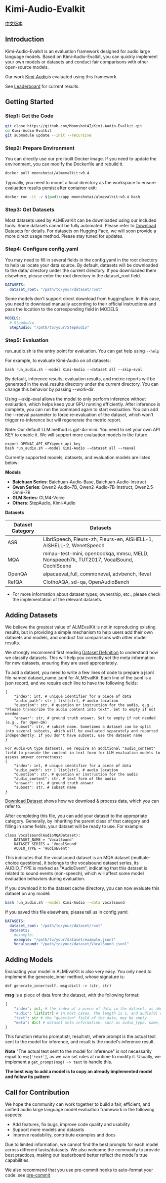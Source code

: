 # Kimi-Audio-Evalkit

[中文版本](README_zh.md)

## Introduction

Kimi-Audio-Evalkit is an evaluation framework designed for audio large language models. Based on Kimi-Audio-Evalkit, you can quickly implement your own models or datasets and conduct fair comparisons with other open-source models.

Our work [Kimi-Audio](https://github.com/MoonshotAI/Kimi-Audio-Evalkit)is evaluated using this framework. 

See [Leaderboard](./LEADERBOARD.md) for current results.

## Getting Started

### Step1: Get the Code

```bash
git clone https://github.com/MoonshotAI/Kimi-Audio-Evalkit.git
cd Kimi-Audio-Evalkit 
git submodule update --init --recursive
```

### Step2: Prepare Environment

You can directly use our pre-built Docker image. If you need to update the environment, you can modify the Dockerfile and rebuild it.
```bash
docker pull moonshotai/almevalkit:v0.4
```
Typically, you need to mount a local directory as the workspace to ensure evaluation results persist after container exit:
```bash
docker run -it -v $(pwd):/app moonshotai/almevalkit:v0.4 bash
```

### Step3: Get Datasets

Most datasets used by ALMEvalKit can be downloaded using our included tools. Some datasets cannot be fully automated. Please refer to [Download Datasets](./data/README.md) for details.
For datasets on Hugging Face, we will soon provide a more direct usage method. Please stay tuned for updates.

### Step4: Configure config.yaml
You may need to fill in several fields in the config.yaml in the root directory to help us locate your data source. By default, datasets will be downloaded to the data/ directory under the current directory. If you downloaded them elsewhere, please enter the root directory in the dataset_root field.
```yaml
DATASETS:
  dataset_root: "/path/to/your/dataset/root"
```
Some models don't support direct download from huggingface. In this case, you need to download manually according to their official instructions and pass the location to the corresponding field in MODELS
```yaml
MODELS:
  # StepAudio
  StepAudio: "/path/to/your/StepAudio"
```

### Step5: Evaluation

run_audio.sh is the entry point for evaluation. You can get help using `--help`

For example, to evaluate Kimi-Audio on all datasets:
```
bash run_audio.sh --model Kimi-Audio --dataset all --skip-eval
```
By default, inference results, evaluation results, and metric reports will be generated in the eval_results directory under the current directory. You can change this behavior by passing --work-dir.

Using --skip-eval allows the model to only perform inference without evaluation, which helps keep your GPU running efficiently.
After inference is complete, you can run the command again to start evaluation. You can add the --reeval parameter to force re-evaluation of the dataset, which won't trigger re-inference but will regenerate the metric report.

Note: Our default LLM method is gpt-4o-mini. You need to set your own API KEY to enable it. We will support more evaluation models in the future.
```
export OPENAI_API_KEY=your_api_key
bash run_audio.sh --model Kimi-Audio --dataset all --reeval
```

Currently supported models, datasets, and evaluation models are listed below:

**Models**

- **Baichuan Series**: Baichuan-Audio-Base, Baichuan-Audio-Instruct
- **Qwen Series**: Qwen2-Audio-7B, Qwen2-Audio-7B-Instruct, Qwen2.5-Omni-7B
- **GLM Series**: GLM4-Voice
- **Others**: StepAudio, Kimi-Audio

**Datasets**

| Dataset Category | Datasets |
|-----------------|----------|
| ASR | LibriSpeech, Fleurs-zh, Fleurs-en, AISHELL-1, AISHELL-2, WenetSpeech |
| MQA | mmau-test-mini, openbookqa, mmsu, MELD, Nonspeech7k, TUT2017, VocalSound, CochlScene |
| OpenQA | alpacaeval_full, commoneval, advbench, ifeval |
| RefQA | ClothoAQA, sd-qa, OpenAudioBench |

- For more information about dataset types, ownership, etc., please check the implementation of the relevant datasets.

## Adding Datasets

We believe the greatest value of ALMEvalKit is not in reproducing existing results, but in providing a simple mechanism to help users add their own datasets and models, and conduct fair comparisons with other model results.

We strongly recommend first reading [Dataset Definition](./almeval/datasets/base.py) to understand how we classify datasets. This will help you correctly set the meta information for new datasets, ensuring they are used appropriately.

To add a dataset, you need to write a few lines of code to prepare a jsonl file named dataset_name.jsonl for ALMEvalKit. Each line of the jsonl is a json record, and we require each line to have the following fields:
```
{
    "index": int, # unique identifier for a piece of data
    "audio_path": str | list[str], # audio location
    "question": str, # question or instruction for the audio, e.g., "Please transcribe the audio content into text". Set to empty if not needed
    "answer": str, # ground truth answer. Set to empty if not needed (e.g., for Open-QA)
    "subset": str, # subset name. Sometimes a dataset can be split into several subsets, which will be evaluated separately and reported independently. If you don't have subsets, use the dataset name
}

For Audio-QA type datasets, we require an additional "audio_content" field to provide the content in text form for LLM evaluation models to assess answer correctness:
{
    "index": int, # unique identifier for a piece of data
    "audio_path": str | list[str], # audio location
    "question": str, # question or instruction for the audio
    "audio_content": str, # text form of the audio
    "answer": str, # ground truth answer
    "subset": str, # subset name
}
```
[Download Dataset](./data/download_benchmark.py) shows how we download & process data, which you can refer to.

After completing this file, you can add your dataset to the appropriate category. Generally, by inheriting the parent class of that category and filling in some fields, your dataset will be ready to use. For example:
```
class Vocalsound(AudioMQADataset):
    DATASET_NAME = 'VocalSound'
    DATASET_SERIES = 'VocalSound'
    AUDIO_TYPE = 'AudioEvent'
```
This indicates that the vocalsound dataset is an MQA dataset (multiple-choice questions), it belongs to the vocalsound dataset series, its AUDIO_TYPE is marked as "AudioEvent", indicating that this dataset is related to sound events (non-speech), which will affect some model evaluation behaviors during evaluation.

If you download it to the dataset cache directory, you can now evaluate this dataset on any model:
```bash
bash run_audio.sh --model Kimi-Audio --data vocalsound
```
If you saved this file elsewhere, please tell us in config.yaml:
```yaml
DATASETS:
  dataset_root: "/path/to/your/dataset/root"
  datasets:
    #example:
    example: "/path/to/your/dataset/example.jsonl"
    Vocalsound: "/path/to/your/dataset/VocalSound.jsonl"
```

## Adding Models

Evaluating your model in ALMEvalKit is also very easy. You only need to implement the generate_inner method, whose signature is:

```
def generate_inner(self, msg:dict) -> (str, str)
```
**msg** is a piece of data from the dataset, with the following format:
```python
{
    "index": int, # the index of a piece of data in the dataset, as above
    "audio": list[str] # in most cases, the length is 1, and audio[0] can be used to get the audio for this piece of data
    "text": str # the "question" field of the data, may be empty
    "meta": dict # dataset meta information, such as audio_type, name, task, etc. If a piece of data has a meta field, it will also be included here
}
```

This function returns prompt:str, result:str, where prompt is the actual text sent to the model for inference, and result is the model's inference result.

**Note** "The actual text sent to the model for inference" is not necessarily equal to `msg['text']`, as we can set rules at runtime to modify it. Usually, we implement a `get_prompt(msg) -> text` to handle this.

**The best way to add a model is to copy an already implemented model and follow its pattern**

## Call for Contribution

We hope the community can work together to build a fair, efficient, and unified audio large language model evaluation framework in the following aspects:

- Add features, fix bugs, improve code quality and usability
- Support more models and datasets
- Improve readability, contribute examples and docs

Due to limited information, we cannot find the best prompts for each model across different tasks/datasets. We also welcome the community to provide best practices, making our leaderboard better reflect the model's true capabilities.

We also recommend that you use pre-commit hooks to auto-format your code. see [pre-commit](https://pre-commit.com/)


